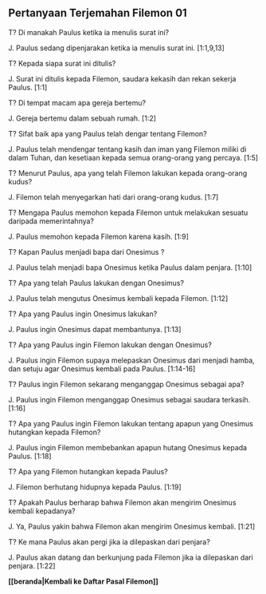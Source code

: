 ## Pertanyaan Terjemahan Filemon 01 ##

T? Di manakah Paulus ketika ia menulis surat ini?

J. Paulus sedang dipenjarakan ketika ia menulis surat ini. [1:1,9,13]

T? Kepada siapa surat ini ditulis?

J. Surat ini ditulis kepada Filemon, saudara kekasih dan rekan sekerja Paulus. [1:1]

T? Di tempat macam apa gereja bertemu?

J. Gereja bertemu dalam sebuah rumah. [1:2]

T? Sifat baik apa yang Paulus telah dengar tentang Filemon?

J. Paulus telah mendengar tentang kasih dan iman yang Filemon miliki di dalam Tuhan, dan kesetiaan kepada semua orang-orang yang percaya. [1:5]

T? Menurut Paulus, apa yang telah Filemon lakukan kepada orang-orang kudus?

J. Filemon telah menyegarkan hati dari orang-orang kudus. [1:7]

T? Mengapa Paulus memohon kepada Filemon untuk melakukan sesuatu daripada memerintahnya?

J. Paulus memohon kepada Filemon karena kasih. [1:9]

T? Kapan Paulus menjadi bapa dari Onesimus ?

J. Paulus telah menjadi bapa Onesimus ketika Paulus dalam penjara. [1:10]

T? Apa yang telah Paulus lakukan dengan Onesimus?

J. Paulus telah mengutus Onesimus kembali kepada Filemon. [1:12]

T? Apa yang Paulus ingin Onesimus lakukan?

J. Paulus ingin Onesimus dapat membantunya. [1:13]

T? Apa yang Paulus ingin Filemon lakukan dengan Onesimus?

J. Paulus ingin Filemon supaya melepaskan Onesimus dari menjadi hamba, dan setuju agar Onesimus kembali pada Paulus. [1:14-16]

T? Paulus ingin Filemon sekarang menganggap Onesimus sebagai apa?

J. Paulus ingin Filemon menganggap Onesimus sebagai saudara terkasih. [1:16]

T? Apa yang Paulus ingin Filemon lakukan tentang apapun yang Onesimus hutangkan kepada Filemon?

J. Paulus ingin Filemon membebankan apapun hutang Onesimus kepada Paulus. [1:18]

T? Apa yang Filemon hutangkan kepada Paulus?

J. Filemon berhutang hidupnya kepada Paulus. [1:19]

T? Apakah Paulus berharap bahwa Filemon akan mengirim Onesimus kembali kepadanya?

J. Ya, Paulus yakin bahwa Filemon akan mengirim Onesimus kembali. [1:21]

T? Ke mana Paulus akan pergi jika ia dilepaskan dari penjara?

J. Paulus akan datang dan berkunjung pada Filemon jika ia dilepaskan dari penjara. [1:22]

__[[beranda|Kembali ke Daftar Pasal Filemon]]__

